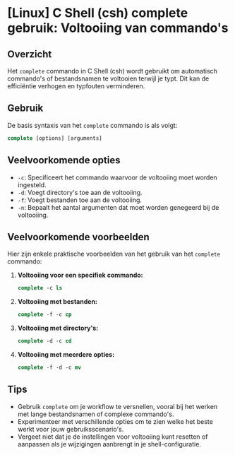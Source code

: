 # [Linux] C Shell (csh) complete gebruik: Voltooiing van commando's

## Overzicht
Het `complete` commando in C Shell (csh) wordt gebruikt om automatisch commando's of bestandsnamen te voltooien terwijl je typt. Dit kan de efficiëntie verhogen en typfouten verminderen.

## Gebruik
De basis syntaxis van het `complete` commando is als volgt:

```csh
complete [options] [arguments]
```

## Veelvoorkomende opties
- `-c`: Specificeert het commando waarvoor de voltooiing moet worden ingesteld.
- `-d`: Voegt directory's toe aan de voltooiing.
- `-f`: Voegt bestanden toe aan de voltooiing.
- `-n`: Bepaalt het aantal argumenten dat moet worden genegeerd bij de voltooiing.

## Veelvoorkomende voorbeelden
Hier zijn enkele praktische voorbeelden van het gebruik van het `complete` commando:

1. **Voltooiing voor een specifiek commando:**
   ```csh
   complete -c ls
   ```

2. **Voltooiing met bestanden:**
   ```csh
   complete -f -c cp
   ```

3. **Voltooiing met directory's:**
   ```csh
   complete -d -c cd
   ```

4. **Voltooiing met meerdere opties:**
   ```csh
   complete -f -d -c mv
   ```

## Tips
- Gebruik `complete` om je workflow te versnellen, vooral bij het werken met lange bestandsnamen of complexe commando's.
- Experimenteer met verschillende opties om te zien welke het beste werkt voor jouw gebruiksscenario's.
- Vergeet niet dat je de instellingen voor voltooiing kunt resetten of aanpassen als je wijzigingen aanbrengt in je shell-configuratie.